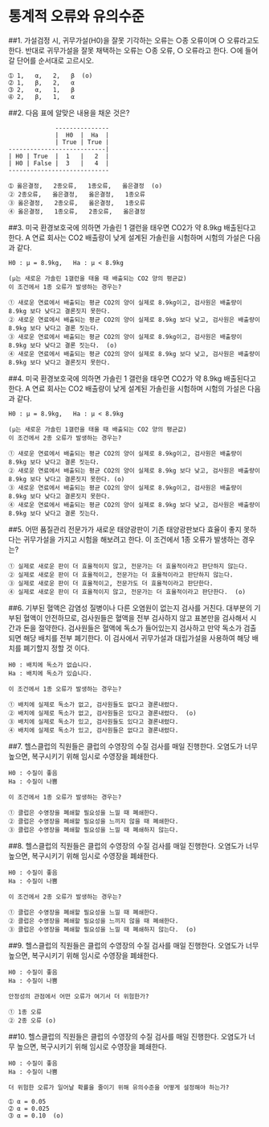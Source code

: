 # 통계적 오류와 유의수준


##1. 가설검정 시,
   귀무가설(H0)을 잘못 기각하는 오류는 ○종 오류이며 ○ 오류라고도 한다. 
   반대로 귀무가설을 잘못 채택하는 오류는 ○종 오류, ○ 오류라고 한다. 
   ○에 들어갈 단어를 순서대로 고르시오.

    ➀ 1,   α,   2,   β  (o)
    ➁ 1,   β,   2,   α 
    ➂ 2,   α,   1,   β 
    ➃ 2,   β,   1,   α   


##2. 다음 표에 알맞은 내용을 채운 것은?

                 ---------------
                 |  H0  |  Ha  |
                 | True | True |
    ---------------------------|
    | H0 | True  |  1   |   2  |
    | H0 | False |  3   |   4  |
    ----------------------------
 
    ➀ 옳은결정,   2종오류,   1종오류,   옳은결정  (o)
    ➁ 2종오류,   옳은결정,   옳은결정,   1종오류
    ➂ 옳은결정,   2종오류,   옳은결정,   1종오류 
    ➃ 옳은결정,   1종오류,   2종오류,   옳은결정   


##3. 미국 환경보호국에 의하면 가솔린 1 갤런을 태우면 CO2가 약 8.9kg 배출된다고 한다.
   A 연료 회사는 CO2 배출량이 낮게 설계된 가솔린을 시험하며 시험의 가설은 다음과 같다.

    H0 : μ = 8.9kg,   Ha : μ < 8.9kg

    (μ는 새로운 가솔린 1갤런을 태울 때 배출되는 CO2 양의 평균값)
    이 조건에서 1종 오류가 발생하는 경우는?

    ➀ 새로운 연료에서 배출되는 평균 CO2의 양이 실제로 8.9kg이고, 검사원은 배출량이 8.9kg 보다 낮다고 결론짓지 못한다.
    ➁ 새로운 연료에서 배출되는 평균 CO2의 양이 실제로 8.9kg 보다 낮고, 검사원은 배출량이 8.9kg 보다 낮다고 결론 짓는다.
    ➂ 새로운 연료에서 배출되는 평균 CO2의 양이 실제로 8.9kg이고, 검사원은 배출량이 8.9kg 보다 낮다고 결론 짓는다.  (o)
    ➃ 새로운 연료에서 배출되는 평균 CO2의 양이 실제로 8.9kg 보다 낮고, 검사원은 배출량이 8.9kg 보다 낮다고 결론짓지 못한다.


##4. 미국 환경보호국에 의하면 가솔린 1 갤런을 태우면 CO2가 약 8.9kg 배출된다고 한다.
   A 연료 회사는 CO2 배출량이 낮게 설계된 가솔린을 시험하며 시험의 가설은 다음과 같다.

    H0 : μ = 8.9kg,   Ha : μ < 8.9kg

    (μ는 새로운 가솔린 1갤런을 태울 때 배출되는 CO2 양의 평균값)
    이 조건에서 2종 오류가 발생하는 경우는?

    ➀ 새로운 연료에서 배출되는 평균 CO2의 양이 실제로 8.9kg이고, 검사원은 배출량이 8.9kg 보다 낮다고 결론 짓는다.
    ➁ 새로운 연료에서 배출되는 평균 CO2의 양이 실제로 8.9kg 보다 낮고, 검사원은 배출량이 8.9kg 보다 낮다고 결론짓지 못한다. (o)
    ➂ 새로운 연료에서 배출되는 평균 CO2의 양이 실제로 8.9kg이고, 검사원은 배출량이 8.9kg 보다 낮다고 결론짓지 못한다.
    ➃ 새로운 연료에서 배출되는 평균 CO2의 양이 실제로 8.9kg 보다 낮고, 검사원은 배출량이 8.9kg 보다 낮다고 결론 짓는다.


##5. 어떤 품질관리 전문가가 새로운 태양광판이 기존 태양광판보다 효율이 좋지 못하다는 귀무가설을 가지고 시험을 해보려고 한다.
   이 조건에서 1종 오류가 발생하는 경우는?

    ➀ 실제로 새로운 판이 더 효율적이지 않고, 전문가는 더 효율적이라고 판단하지 않는다.
    ➁ 실제로 새로운 판이 더 효율적이고, 전문가는 더 효율적이라고 판단하지 않는다.
    ➂ 실제로 새로운 판이 더 효율적이고, 전문가도 더 효율적이라고 판단한다.
    ➃ 실제로 새로운 판이 더 효율적이지 않고, 전문가는 더 효율적이라고 판단한다.  (o)


##6. 기부된 혈액은 감염성 질병이나 다른 오염원이 없는지 검사를 거친다.
   대부분의 기부된 혈액이 안전하므로, 검사원들은 혈액을 전부 검사하지 않고 표본만을 검사해서 시간과 돈을 절약한다.
   검사원들은 혈액에 독소가 들어있는지 검사하고 만약 독소가 검출되면 해당 배치를 전부 폐기한다.
   이 검사에서 귀무가설과 대립가설을 사용하여 해당 배치를 폐기할지 정할 것 이다.

    H0 : 배치에 독소가 없습니다.
    Ha : 배치에 독소가 있습니다.

    이 조건에서 1종 오류가 발생하는 경우는?

    ➀ 배치에 실제로 독소가 없고, 검사원들도 없다고 결론내렸다.
    ➁ 배치에 실제로 독소가 없고, 검사원들은 있다고 결론내렸다.  (o)
    ➂ 배치에 실제로 독소가 있고, 검사원들도 있다고 결론내렸다.
    ➃ 배치에 실제로 독소가 있고, 검사원들은 없다고 결론내렸다.


##7. 헬스클럽의 직원들은 클럽의 수영장의 수질 검사를 매일 진행한다. 오염도가 너무 높으면, 복구시키기 위해 임시로 수영장을 폐쇄한다.

    H0 : 수질이 좋음
    Ha : 수질이 나쁨

    이 조건에서 1종 오류가 발생하는 경우는?

    ➀ 클럽은 수영장을 폐쇄할 필요성을 느낄 때 폐쇄한다.
    ➁ 클럽은 수영장을 폐쇄할 필요성을 느끼지 않을 때 폐쇄한다.
    ➂ 클럽은 수영장을 폐쇄할 필요성을 느낄 때 폐쇄하지 않는다.


##8. 헬스클럽의 직원들은 클럽의 수영장의 수질 검사를 매일 진행한다. 오염도가 너무 높으면, 복구시키기 위해 임시로 수영장을 폐쇄한다.

    H0 : 수질이 좋음
    Ha : 수질이 나쁨

    이 조건에서 2종 오류가 발생하는 경우는?

    ➀ 클럽은 수영장을 폐쇄할 필요성을 느낄 때 폐쇄한다.
    ➁ 클럽은 수영장을 폐쇄할 필요성을 느끼지 않을 때 폐쇄한다.
    ➂ 클럽은 수영장을 폐쇄할 필요성을 느낄 때 폐쇄하지 않는다.  (o)


##9. 헬스클럽의 직원들은 클럽의 수영장의 수질 검사를 매일 진행한다. 오염도가 너무 높으면, 복구시키기 위해 임시로 수영장을 폐쇄한다.

    H0 : 수질이 좋음
    Ha : 수질이 나쁨

    안정성의 관점에서 어떤 오류가 여기서 더 위험한가?

    ➀ 1종 오류
    ➁ 2종 오류 (o)


##10. 헬스클럽의 직원들은 클럽의 수영장의 수질 검사를 매일 진행한다. 오염도가 너무 높으면, 복구시키기 위해 임시로 수영장을 폐쇄한다.

    H0 : 수질이 좋음
    Ha : 수질이 나쁨

    더 위험한 오류가 일어날 확률을 줄이기 위해 유의수준을 어떻게 설정해야 하는가?

    ➀ α = 0.05
    ➁ α = 0.025
    ➂ α = 0.10  (o)
